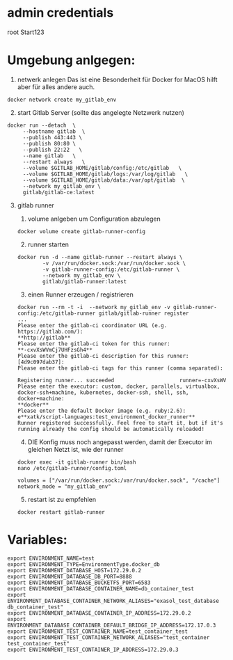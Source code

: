 # admin credentials
root 
Start123

# Umgebung anlgegen:

1. netwerk anlegen
Das ist eine Besonderheit für Docker for MacOS hilft aber für alles andere auch.
```shell
docker network create my_gitlab_env
```

2. start Gitlab Server
(sollte das angelegte Netzwerk nutzen)
```shell
docker run --detach  \
     --hostname gitlab  \
     --publish 443:443 \
     --publish 80:80 \
     --publish 22:22   \
     --name gitlab   \
     --restart always   \
     --volume $GITLAB_HOME/gitlab/config:/etc/gitlab   \
     --volume $GITLAB_HOME/gitlab/logs:/var/log/gitlab   \
     --volume $GITLAB_HOME/gitlab/data:/var/opt/gitlab  \
     --network my_gitlab_env \
     gitlab/gitlab-ce:latest
```


3. gitlab runner

    1.  volume anlgeben um Configuration abzulegen
    ```shell
    docker volume create gitlab-runner-config
    ```

    2. runner starten
    ```shell
    docker run -d --name gitlab-runner --restart always \
            -v /var/run/docker.sock:/var/run/docker.sock \
            -v gitlab-runner-config:/etc/gitlab-runner \
            --network my_gitlab_env \
            gitlab/gitlab-runner:latest
    ```


    3. einen Runner erzeugen / registrieren
    ```shell
    docker run --rm -t -i  --network my_gitlab_env -v gitlab-runner-config:/etc/gitlab-runner gitlab/gitlab-runner register
    ...
    Please enter the gitlab-ci coordinator URL (e.g. https://gitlab.com/):
    **http://gitlab**
    Please enter the gitlab-ci token for this runner:
    **-cxvXsWVmCj7UHFzsGh4**
    Please enter the gitlab-ci description for this runner:
    [4d9c097dab37]: 
    Please enter the gitlab-ci tags for this runner (comma separated):

    Registering runner... succeeded                     runner=-cxvXsWV
    Please enter the executor: custom, docker, parallels, virtualbox, docker-ssh+machine, kubernetes, docker-ssh, shell, ssh, docker+machine:
    **docker**
    Please enter the default Docker image (e.g. ruby:2.6):
    e**xatk/script-languages:test_environment_docker_runner**
    Runner registered successfully. Feel free to start it, but if it's running already the config should be automatically reloaded! 
    ```


    4. DIE Konfig muss noch angepasst werden, damit der Executor im gleichen Netzt ist, wie der runner 
    ```shell
    docker exec -it gitlab-runner bin/bash
    nano /etc/gitlab-runner/config.toml

    volumes = ["/var/run/docker.sock:/var/run/docker.sock", "/cache"]
    network_mode = "my_gitlab_env"
    ```


    5. restart ist zu empfehlen
    ```shell
    docker restart gitlab-runner
    ```



# Variables:

```shell
export ENVIRONMENT_NAME=test
export ENVIRONMENT_TYPE=EnvironmentType.docker_db
export ENVIRONMENT_DATABASE_HOST=172.29.0.2
export ENVIRONMENT_DATABASE_DB_PORT=8888
export ENVIRONMENT_DATABASE_BUCKETFS_PORT=6583
export ENVIRONMENT_DATABASE_CONTAINER_NAME=db_container_test
export ENVIRONMENT_DATABASE_CONTAINER_NETWORK_ALIASES="exasol_test_database db_container_test"
export ENVIRONMENT_DATABASE_CONTAINER_IP_ADDRESS=172.29.0.2
export ENVIRONMENT_DATABASE_CONTAINER_DEFAULT_BRIDGE_IP_ADDRESS=172.17.0.3
export ENVIRONMENT_TEST_CONTAINER_NAME=test_container_test
export ENVIRONMENT_TEST_CONTAINER_NETWORK_ALIASES="test_container test_container_test"
export ENVIRONMENT_TEST_CONTAINER_IP_ADDRESS=172.29.0.3
```